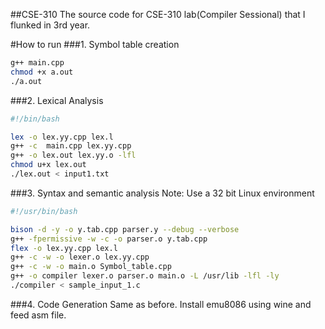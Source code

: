 ##CSE-310
The source code for CSE-310 lab(Compiler Sessional) that I flunked in 3rd year.

#How to run
###1. Symbol table creation
```bash
g++ main.cpp
chmod +x a.out
./a.out
```
###2. Lexical Analysis
```bash
#!/bin/bash

lex -o lex.yy.cpp lex.l
g++ -c  main.cpp lex.yy.cpp 
g++ -o lex.out lex.yy.o -lfl
chmod u+x lex.out
./lex.out < input1.txt
```
###3. Syntax and semantic analysis
Note: Use a 32 bit Linux environment
```bash
#!/usr/bin/bash

bison -d -y -o y.tab.cpp parser.y --debug --verbose
g++ -fpermissive -w -c -o parser.o y.tab.cpp
flex -o lex.yy.cpp lex.l
g++ -c -w -o lexer.o lex.yy.cpp
g++ -c -w -o main.o Symbol_table.cpp
g++ -o compiler lexer.o parser.o main.o -L /usr/lib -lfl -ly
./compiler < sample_input_1.c

```
###4. Code Generation
Same as before. Install emu8086 using wine and feed asm file.
